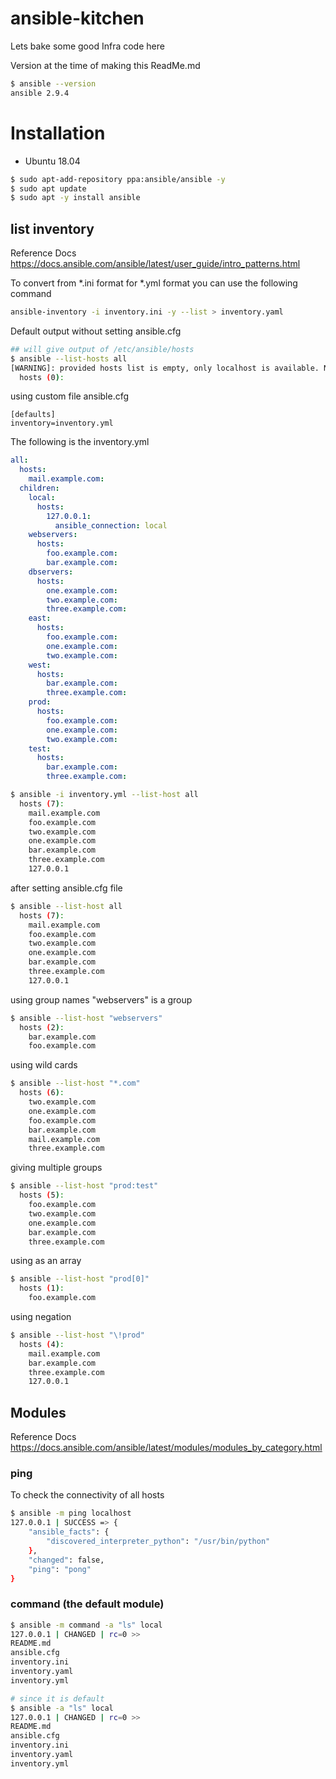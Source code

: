 # ansible-kitchen
Lets bake some good Infra code here

Version at the time of making this ReadMe.md
```bash
$ ansible --version
ansible 2.9.4
```

# Installation 

- Ubuntu 18.04
```bash
$ sudo apt-add-repository ppa:ansible/ansible -y
$ sudo apt update
$ sudo apt -y install ansible
```

## list inventory
Reference Docs
https://docs.ansible.com/ansible/latest/user_guide/intro_patterns.html

To convert from *.ini format for *.yml format you can use the following command
```bash
ansible-inventory -i inventory.ini -y --list > inventory.yaml
```

Default output without setting ansible.cfg
```bash
## will give output of /etc/ansible/hosts
$ ansible --list-hosts all
[WARNING]: provided hosts list is empty, only localhost is available. Note that the implicit localhost does not match 'all'
  hosts (0):
```

using custom file ansible.cfg
```buildoutcfg
[defaults]
inventory=inventory.yml
```

The following is the inventory.yml
```yaml
all:
  hosts:
    mail.example.com:
  children:
    local:
      hosts:
        127.0.0.1:
          ansible_connection: local
    webservers:
      hosts:
        foo.example.com:
        bar.example.com:
    dbservers:
      hosts:
        one.example.com:
        two.example.com:
        three.example.com:
    east:
      hosts:
        foo.example.com:
        one.example.com:
        two.example.com:
    west:
      hosts:
        bar.example.com:
        three.example.com:
    prod:
      hosts:
        foo.example.com:
        one.example.com:
        two.example.com:
    test:
      hosts:
        bar.example.com:
        three.example.com:
```

```bash
$ ansible -i inventory.yml --list-host all
  hosts (7):
    mail.example.com
    foo.example.com
    two.example.com
    one.example.com
    bar.example.com
    three.example.com
    127.0.0.1
```

after setting ansible.cfg file
```bash
$ ansible --list-host all
  hosts (7):
    mail.example.com
    foo.example.com
    two.example.com
    one.example.com
    bar.example.com
    three.example.com
    127.0.0.1
```

using group names "webservers" is a group
```bash
$ ansible --list-host "webservers"
  hosts (2):
    bar.example.com
    foo.example.com
```

using wild cards
```bash
$ ansible --list-host "*.com"
  hosts (6):
    two.example.com
    one.example.com
    foo.example.com
    bar.example.com
    mail.example.com
    three.example.com
```

giving multiple groups
```bash
$ ansible --list-host "prod:test"
  hosts (5):
    foo.example.com
    two.example.com
    one.example.com
    bar.example.com
    three.example.com
```

using as an array
```bash
$ ansible --list-host "prod[0]"
  hosts (1):
    foo.example.com
```

using negation
```bash
$ ansible --list-host "\!prod"
  hosts (4):
    mail.example.com
    bar.example.com
    three.example.com
    127.0.0.1
```

## Modules

Reference Docs
https://docs.ansible.com/ansible/latest/modules/modules_by_category.html

### ping

To check the connectivity of all hosts
```bash
$ ansible -m ping localhost
127.0.0.1 | SUCCESS => {
    "ansible_facts": {
        "discovered_interpreter_python": "/usr/bin/python"
    },
    "changed": false,
    "ping": "pong"
}
```

### command (the default module)
```bash
$ ansible -m command -a "ls" local
127.0.0.1 | CHANGED | rc=0 >>
README.md
ansible.cfg
inventory.ini
inventory.yaml
inventory.yml

# since it is default
$ ansible -a "ls" local
127.0.0.1 | CHANGED | rc=0 >>
README.md
ansible.cfg
inventory.ini
inventory.yaml
inventory.yml
```



